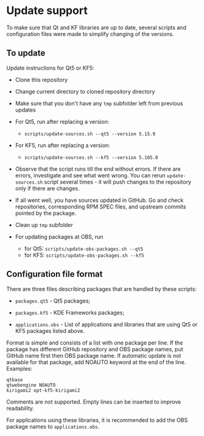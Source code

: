 # Update support

To make sure that Qt and KF libraries are up to date, several scripts
and configuration files were made to simplify changing of the
versions.

## To update

Update instructions for Qt5 or KF5:

- Clone this repository

- Change current directory to cloned repository directory

- Make sure that you don't have any `tmp` subfolder left from previous
  updates

- For Qt5, run after replacing a version:
  - `scripts/update-sources.sh --qt5 --version 5.15.9`

- For KF5, run after replacing a version:
  - `scripts/update-sources.sh --kf5 --version 5.105.0`

- Observe that the script runs till the end without errors. If there
  are errors, investigate and see what went wrong. You can rerun
  `update-sources.sh` script several times - it will push changes to
  the repository only if there are changes.

- If all went well, you have sources updated in GitHub. Go and check
  repositories, corresponding RPM SPEC files, and upstream commits
  pointed by the package.

- Clean up `tmp` subfolder

- For updating packages at OBS, run
  - for Qt5: `scripts/update-obs-packages.sh --qt5`
  - for KF5: `scripts/update-obs-packages.sh --kf5`


## Configuration file format

There are three files describing packages that are handled by these
scripts:

- `packages.qt5` - Qt5 packages;

- `packages.kf5` - KDE Frameworks packages;

- `applications.obs` - List of applications and libraries that are
  using Qt5 or KF5 packages listed above.

Format is simple and consists of a list with one package per line. If
the package has different GitHub repository and OBS package names, put GitHub
name first then OBS package name. If automatic update is not available
for that package, add NOAUTO keyword at the end of the line. Examples:

```
qtbase
qtwebengine NOAUTO
kirigami2 opt-kf5-kirigami2
```

Comments are not supported. Empty lines can be inserted to improve
readability.

For applications using these libraries, it is recommended to add the
OBS package names to `applications.obs`.

